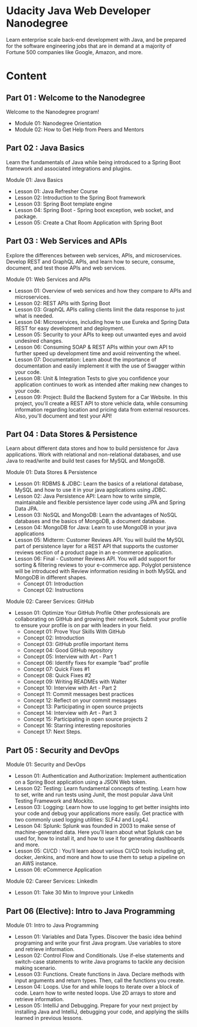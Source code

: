 # Udacity Java Web Developer Nanodegree

Learn enterprise scale back-end development with Java, and be prepared for the software engineering jobs that are in demand at a majority of Fortune 500 companies like Google, Amazon, and more.

# Content
## Part 01 : Welcome to the Nanodegree
Welcome to the Nanodegree program!

* Module 01: Nanodegree Orientation
* Module 02: How to Get Help from Peers and Mentors

## Part 02 : Java Basics
Learn the fundamentals of Java while being introduced to a Spring Boot framework and associated integrations and plugins.

Module 01: Java Basics
* Lesson 01: Java Refresher Course
* Lesson 02: Introduction to the Spring Boot framework
* Lesson 03: Spring Boot template engine
* Lesson 04: Spring Boot - Spring boot exception, web socket, and package.
* Lesson 05: Create a Chat Room Application with Spring Boot

## Part 03 : Web Services and APIs
Explore the differences between web services, APIs, and microservices. Develop REST and GraphQL APIs, and learn how to secure, consume, document, and test those APIs and web services.

Module 01: Web Services and APIs
* Lesson 01: Overview of web services and how they compare to APIs and microservices.
* Lesson 02: REST APIs with Spring Boot
* Lesson 03: GraphQL APIs  calling clients limit the data response to just what is needed.
* Lesson 04: Microservices, including how to use Eureka and Spring Data REST for easy development and deployment.
* Lesson 05: Security to your APIs to keep out unwanted eyes and avoid undesired changes.
* Lesson 06: Consuming SOAP & REST APIs within your own API to further speed up development time and avoid reinventing the wheel.
* Lesson 07: Documentation: Learn about the importance of documentation and easily implement it with the use of Swagger within your code.
* Lesson 08: Unit & Integration Tests to give you confidence your application continues to work as intended after making new changes to your code.
* Lesson 09: Project: Build the Backend System for a Car Website. In this project, you'll create a REST API to store vehicle data, while consuming information regarding location and pricing data from external resources. Also, you'll document and test your API!

## Part 04 : Data Stores & Persistence
Learn about different data stores and how to build persistence for Java applications. Work with relational and non-relational databases, and use Java to read/write and build test cases for MySQL and MongoDB.

Module 01: Data Stores & Persistence
* Lesson 01: RDBMS & JDBC: Learn the basics of a relational database, MySQL and how to use it in your java applications using JDBC.
* Lesson 02: Java Persistence API: Learn how to write simple, maintainable and flexible persistence layer code using JPA and Spring Data JPA.
* Lesson 03: NoSQL and MongoDB: Learn the advantages of NoSQL databases and the basics of MongoDB, a document database.
* Lesson 04: MongoDB for Java: Learn to use MongoDB in your java applications
* Lesson 05: Midterm: Customer Reviews API. You will build the MySQL part of persistence layer for a REST API that supports the customer reviews section of a product page in an e-commerce application.
* Lesson 06: Final - Customer Reviews API. You will add support for sorting & filtering reviews to your e-commerce app. Polyglot persistence will be introduced with Review information residing in both MySQL and MongoDB in different shapes.
  * Concept 01: Introduction
  * Concept 02: Instructions

Module 02: Career Services: GitHub
* Lesson 01: Optimize Your GitHub Profile
Other professionals are collaborating on GitHub and growing their network. Submit your profile to ensure your profile is on par with leaders in your field.
  * Concept 01: Prove Your Skills With GitHub
  * Concept 02: Introduction
  * Concept 03: GitHub profile important items
  * Concept 04: Good GitHub repository
  * Concept 05: Interview with Art - Part 1
  * Concept 06: Identify fixes for example “bad” profile
  * Concept 07: Quick Fixes #1
  * Concept 08: Quick Fixes #2
  * Concept 09: Writing READMEs with Walter
  * Concept 10: Interview with Art - Part 2
  * Concept 11: Commit messages best practices
  * Concept 12: Reflect on your commit messages
  * Concept 13: Participating in open source projects
  * Concept 14: Interview with Art - Part 3
  * Concept 15: Participating in open source projects 2
  * Concept 16: Starring interesting repositories
  * Concept 17: Next Steps.

## Part 05 : Security and DevOps
Module 01: Security and DevOps
* Lesson 01: Authentication and Authorization: Implement authentication on a Spring Boot application using a JSON Web token.
* Lesson 02: Testing: Learn fundamental concepts of testing. Learn how to set, write and run tests using Junit, the most popular Java Unit Testing Framework and Mockito.
* Lesson 03: Logging: Learn how to use logging to get better insights into your code and debug your applications more easily. Get practice with two commonly used logging utilities: SLF4J and Log4J.
* Lesson 04: Splunk: Splunk was founded in 2003 to make sense of machine-generated data. Here you’ll learn about what Splunk can be used for, how to install it, and how to use it for generating dashboards and more.
* Lesson 05: CI/CD : You’ll learn about various CI/CD tools including git, docker, Jenkins, and more and how to use them to setup a pipeline on an AWS instance.
* Lesson 06: eCommerce Application

Module 02: Career Services: LinkedIn
* Lesson 01: Take 30 Min to Improve your LinkedIn

## Part 06 (Elective): Intro to Java Programming
Module 01: Intro to Java Programming
* Lesson 01: Variables and Data Types. Discover the basic idea behind programing and write your first Java program. Use variables to store and retrieve information.
* Lesson 02: Control Flow and Conditionals. Use if-else statements and switch-case statements to write Java programs to tackle any decision making scenario.
* Lesson 03: Functions. Create functions in Java. Declare methods with input arguments and return types. Then, call the functions you create.
* Lesson 04: Loops. Use for and while loops to iterate over a block of code. Learn how to write nested loops. Use 2D arrays to store and retrieve information.
* Lesson 05: IntelliJ and Debugging. Prepare for your next project by installing Java and IntelliJ, debugging your code, and applying the skills learned in previous lessons.
